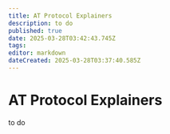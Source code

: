 ```yaml
---
title: AT Protocol Explainers
description: to do
published: true
date: 2025-03-28T03:42:43.745Z
tags: 
editor: markdown
dateCreated: 2025-03-28T03:37:40.585Z
---
```


# AT Protocol Explainers
to do